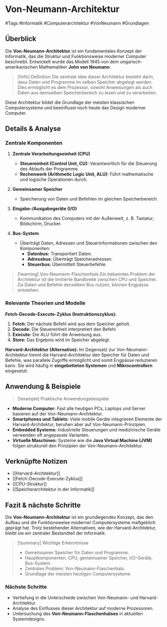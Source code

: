 # Von-Neumann-Architektur

#Tags #Informatik #Computerarchitektur #VonNeumann #Grundlagen

## Überblick

Die **Von-Neumann-Architektur** ist ein fundamentales Konzept der Informatik, das die Struktur und Funktionsweise moderner Computer beschreibt. Entwickelt wurde das Modell 1945 von dem ungarisch-amerikanischen Mathematiker **John von Neumann**.

> [!info] Definition Die zentrale Idee dieser Architektur besteht darin, dass Daten und Programme im selben Speicher abgelegt werden. Dies ermöglicht es dem Prozessor, sowohl Anweisungen als auch Daten aus demselben Speicherbereich zu lesen und zu verarbeiten.

Diese Architektur bildet die Grundlage der meisten klassischen Computersysteme und beeinflusst noch heute das Design moderner Computer.

## Details & Analyse

### Zentrale Komponenten

1. **Zentrale Verarbeitungseinheit (CPU)**
    
    - **Steuereinheit (Control Unit, CU):** Verantwortlich für die Steuerung des Ablaufs der Programme.
    - **Rechenwerk (Arithmetic Logic Unit, ALU):** Führt mathematische und logische Operationen durch.
2. **Gemeinsamer Speicher**
    
    - Speicherung von Daten und Befehlen im gleichen Speicherbereich.
3. **Eingabe-/Ausgabegeräte (I/O)**
    
    - Kommunikation des Computers mit der Außenwelt, z. B. Tastatur, Bildschirm, Drucker.
4. **Bus-System**
    
    - Überträgt Daten, Adressen und Steuerinformationen zwischen den Komponenten:
        - **Datenbus:** Transportiert Daten.
        - **Adressbus:** Überträgt Speicheradressen.
        - **Steuerbus:** Übermittelt Steuerbefehle.

> [!warning] Von-Neumann-Flaschenhals Ein bekanntes Problem der Architektur ist die limitierte Bandbreite zwischen CPU und Speicher. Da Daten und Befehle denselben Bus nutzen, können Engpässe entstehen.

### Relevante Theorien und Modelle

**Fetch-Decode-Execute-Zyklus (Instruktionszyklus):**

1. **Fetch:** Der nächste Befehl wird aus dem Speicher geholt.
2. **Decode:** Die Steuereinheit interpretiert den Befehl.
3. **Execute:** Die ALU führt die Anweisung aus.
4. **Store:** Das Ergebnis wird im Speicher abgelegt.

**Harvard-Architektur (Alternative):** Im Gegensatz zur Von-Neumann-Architektur trennt die Harvard-Architektur den Speicher für Daten und Befehle, was parallele Zugriffe ermöglicht und somit Engpässe reduzieren kann. Sie wird häufig in **eingebetteten Systemen** und **Mikrocontrollern** eingesetzt.

## Anwendung & Beispiele

> [!example] Praktische Anwendungsbeispiele

- **Moderne Computer:** Fast alle heutigen PCs, Laptops und Server basieren auf der Von-Neumann-Architektur.
- **Smartphones und Tablets:** Viele mobile Geräte integrieren Elemente der Harvard-Architektur, beruhen aber auf Von-Neumann-Prinzipien.
- **Embedded Systems:** Industrielle Steuerungen und medizinische Geräte verwenden oft angepasste Varianten.
- **Virtuelle Maschinen:** Systeme wie die **Java Virtual Machine (JVM)** folgen strukturell den Prinzipien der Von-Neumann-Architektur.

## Verknüpfte Notizen

- [[Harvard-Architektur]]
- [[Fetch-Decode-Execute-Zyklus]]
- [[CPU-Struktur]]
- [[Speicherarchitektur in der Informatik]]

## Fazit & nächste Schritte

Die **Von-Neumann-Architektur** ist ein grundlegendes Konzept, das den Aufbau und die Funktionsweise moderner Computersysteme maßgeblich geprägt hat. Trotz bestehender Alternativen, wie der Harvard-Architektur, bleibt sie ein zentraler Bestandteil der Informatik.

> [!summary] Wichtige Erkenntnisse
> 
> - Gemeinsamer Speicher für Daten und Programme.
> - Hauptkomponenten: CPU, gemeinsamer Speicher, I/O-Geräte, Bus-System.
> - Zentrales Problem: Von-Neumann-Flaschenhals.
> - Grundlage der meisten heutigen Computersysteme.

### Nächste Schritte

- Vertiefung in die Unterschiede zwischen Von-Neumann- und Harvard-Architektur.
- Analyse des Einflusses dieser Architektur auf moderne Prozessoren.
- Untersuchung des **Von-Neumann-Flaschenhalses** in aktuellen Systemdesigns.
